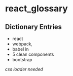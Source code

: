 # react_glossary
## Dictionary Entries

+ react
+ webpack, 
+ babel in 
+ 5 clean components
+ bootstrap

*css loader needed*
